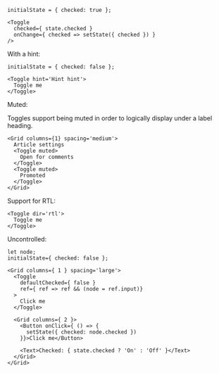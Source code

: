 ```
initialState = { checked: true };

<Toggle
  checked={ state.checked }
  onChange={ checked => setState({ checked }) }
/>
```

With a hint:

```
initialState = { checked: false };

<Toggle hint='Hint hint'>
  Toggle me
</Toggle>
```

Muted:

Toggles support being muted in order to logically display under a label heading.

```
<Grid columns={1} spacing='medium'>
  Article settings
  <Toggle muted>
    Open for comments
  </Toggle>
  <Toggle muted>
    Promoted
  </Toggle>
</Grid>
```

Support for RTL:

```
<Toggle dir='rtl'>
  Toggle me
</Toggle>
```

Uncontrolled:

```
let node;
initialState={ checked: false };

<Grid columns={ 1 } spacing='large'>
  <Toggle
    defaultChecked={ false }
    ref={ ref => ref && (node = ref.input)}
  >
    Click me
  </Toggle>

  <Grid columns={ 2 }>
    <Button onClick={ () => {
      setState({ checked: node.checked })
    }}>Click me</Button>

    <Text>Checked: { state.checked ? 'On' : 'Off' }</Text>
  </Grid>
</Grid>
```
